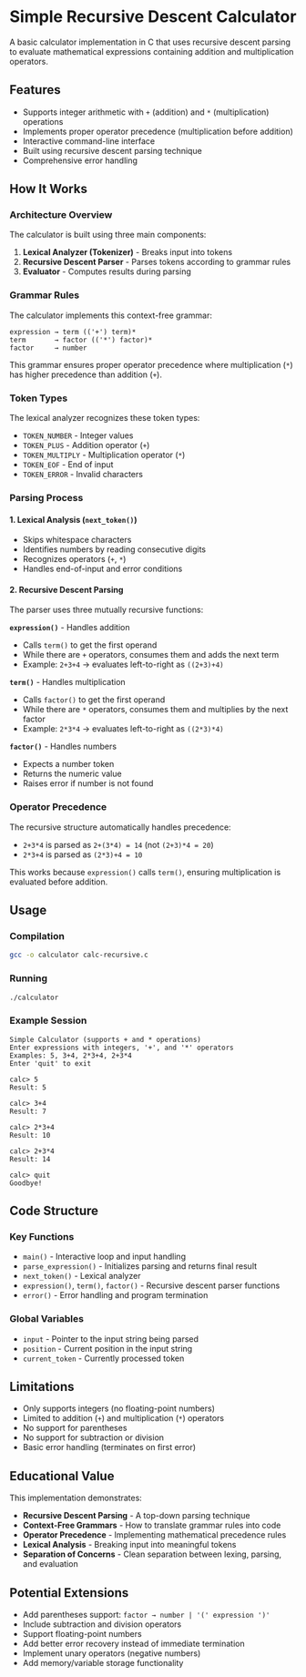 # Simple Recursive Descent Calculator

A basic calculator implementation in C that uses recursive descent parsing to evaluate mathematical expressions containing addition and multiplication operators.

## Features

- Supports integer arithmetic with `+` (addition) and `*` (multiplication) operations
- Implements proper operator precedence (multiplication before addition)
- Interactive command-line interface
- Built using recursive descent parsing technique
- Comprehensive error handling

## How It Works

### Architecture Overview

The calculator is built using three main components:

1. **Lexical Analyzer (Tokenizer)** - Breaks input into tokens
2. **Recursive Descent Parser** - Parses tokens according to grammar rules
3. **Evaluator** - Computes results during parsing

### Grammar Rules

The calculator implements this context-free grammar:

```
expression → term (('+') term)*
term       → factor (('*') factor)*  
factor     → number
```

This grammar ensures proper operator precedence where multiplication (`*`) has higher precedence than addition (`+`).

### Token Types

The lexical analyzer recognizes these token types:

- `TOKEN_NUMBER` - Integer values
- `TOKEN_PLUS` - Addition operator (`+`)
- `TOKEN_MULTIPLY` - Multiplication operator (`*`)
- `TOKEN_EOF` - End of input
- `TOKEN_ERROR` - Invalid characters

### Parsing Process

#### 1. Lexical Analysis (`next_token()`)
- Skips whitespace characters
- Identifies numbers by reading consecutive digits
- Recognizes operators (`+`, `*`)
- Handles end-of-input and error conditions

#### 2. Recursive Descent Parsing
The parser uses three mutually recursive functions:

**`expression()`** - Handles addition
- Calls `term()` to get the first operand
- While there are `+` operators, consumes them and adds the next term
- Example: `2+3+4` → evaluates left-to-right as `((2+3)+4)`

**`term()`** - Handles multiplication  
- Calls `factor()` to get the first operand
- While there are `*` operators, consumes them and multiplies by the next factor
- Example: `2*3*4` → evaluates left-to-right as `((2*3)*4)`

**`factor()`** - Handles numbers
- Expects a number token
- Returns the numeric value
- Raises error if number is not found

### Operator Precedence

The recursive structure automatically handles precedence:

- `2+3*4` is parsed as `2+(3*4) = 14` (not `(2+3)*4 = 20`)
- `2*3+4` is parsed as `(2*3)+4 = 10`

This works because `expression()` calls `term()`, ensuring multiplication is evaluated before addition.

## Usage

### Compilation

```bash
gcc -o calculator calc-recursive.c
```

### Running

```bash
./calculator
```

### Example Session

```
Simple Calculator (supports + and * operations)
Enter expressions with integers, '+', and '*' operators
Examples: 5, 3+4, 2*3+4, 2+3*4
Enter 'quit' to exit

calc> 5
Result: 5

calc> 3+4
Result: 7

calc> 2*3+4
Result: 10

calc> 2+3*4
Result: 14

calc> quit
Goodbye!
```

## Code Structure

### Key Functions

- `main()` - Interactive loop and input handling
- `parse_expression()` - Initializes parsing and returns final result
- `next_token()` - Lexical analyzer
- `expression()`, `term()`, `factor()` - Recursive descent parser functions
- `error()` - Error handling and program termination

### Global Variables

- `input` - Pointer to the input string being parsed
- `position` - Current position in the input string
- `current_token` - Currently processed token

## Limitations

- Only supports integers (no floating-point numbers)
- Limited to addition (`+`) and multiplication (`*`) operators
- No support for parentheses
- No support for subtraction or division
- Basic error handling (terminates on first error)

## Educational Value

This implementation demonstrates:

- **Recursive Descent Parsing** - A top-down parsing technique
- **Context-Free Grammars** - How to translate grammar rules into code
- **Operator Precedence** - Implementing mathematical precedence rules
- **Lexical Analysis** - Breaking input into meaningful tokens
- **Separation of Concerns** - Clean separation between lexing, parsing, and evaluation

## Potential Extensions

- Add parentheses support: `factor → number | '(' expression ')'`
- Include subtraction and division operators
- Support floating-point numbers
- Add better error recovery instead of immediate termination
- Implement unary operators (negative numbers)
- Add memory/variable storage functionality